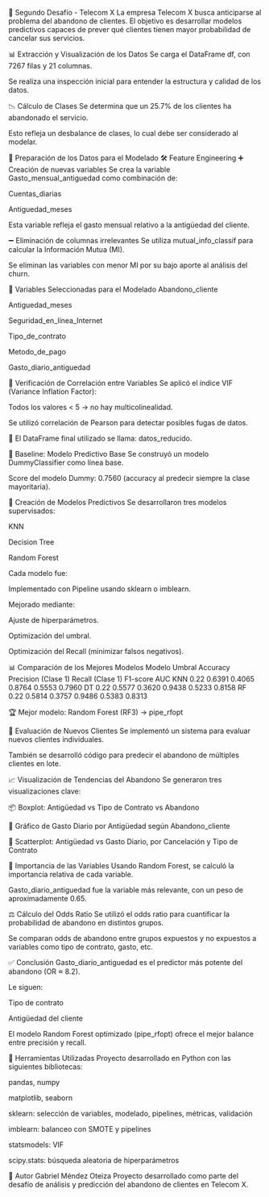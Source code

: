 🧠 Segundo Desafío - Telecom X
La empresa Telecom X busca anticiparse al problema del abandono de clientes.
El objetivo es desarrollar modelos predictivos capaces de prever qué clientes tienen mayor probabilidad de cancelar sus servicios.

📊 Extracción y Visualización de los Datos
Se carga el DataFrame df, con 7267 filas y 21 columnas.

Se realiza una inspección inicial para entender la estructura y calidad de los datos.

📉 Cálculo de Clases
Se determina que un 25.7% de los clientes ha abandonado el servicio.

Esto refleja un desbalance de clases, lo cual debe ser considerado al modelar.

🧹 Preparación de los Datos para el Modelado
🛠️ Feature Engineering
➕ Creación de nuevas variables
Se crea la variable Gasto_mensual_antiguedad como combinación de:

Cuentas_diarias

Antiguedad_meses

Esta variable refleja el gasto mensual relativo a la antigüedad del cliente.

➖ Eliminación de columnas irrelevantes
Se utiliza mutual_info_classif para calcular la Información Mutua (MI).

Se eliminan las variables con menor MI por su bajo aporte al análisis del churn.

📌 Variables Seleccionadas para el Modelado
Abandono_cliente

Antiguedad_meses

Seguridad_en_línea_Internet

Tipo_de_contrato

Metodo_de_pago

Gasto_diario_antiguedad

🔄 Verificación de Correlación entre Variables
Se aplicó el índice VIF (Variance Inflation Factor):

Todos los valores < 5 → no hay multicolinealidad.

Se utilizó correlación de Pearson para detectar posibles fugas de datos.

📌 El DataFrame final utilizado se llama: datos_reducido.

🎯 Baseline: Modelo Predictivo Base
Se construyó un modelo DummyClassifier como línea base.

Score del modelo Dummy: 0.7560 (accuracy al predecir siempre la clase mayoritaria).

🤖 Creación de Modelos Predictivos
Se desarrollaron tres modelos supervisados:

KNN

Decision Tree

Random Forest

Cada modelo fue:

Implementado con Pipeline usando sklearn o imblearn.

Mejorado mediante:

Ajuste de hiperparámetros.

Optimización del umbral.

Optimización del Recall (minimizar falsos negativos).

📊 Comparación de los Mejores Modelos
Modelo	Umbral	Accuracy	Precision (Clase 1)	Recall (Clase 1)	F1-score	AUC
KNN	0.22	0.6391	0.4065	0.8764	0.5553	0.7960
DT	0.22	0.5577	0.3620	0.9438	0.5233	0.8158
RF	0.22	0.5814	0.3757	0.9486	0.5383	0.8313

🏆 Mejor modelo: Random Forest (RF3) → pipe_rfopt

🧪 Evaluación de Nuevos Clientes
Se implementó un sistema para evaluar nuevos clientes individuales.

También se desarrolló código para predecir el abandono de múltiples clientes en lote.

📈 Visualización de Tendencias del Abandono
Se generaron tres visualizaciones clave:

📦 Boxplot: Antigüedad vs Tipo de Contrato vs Abandono

💸 Gráfico de Gasto Diario por Antigüedad según Abandono_cliente

🔵 Scatterplot: Antigüedad vs Gasto Diario, por Cancelación y Tipo de Contrato

🧬 Importancia de las Variables
Usando Random Forest, se calculó la importancia relativa de cada variable.

Gasto_diario_antiguedad fue la variable más relevante, con un peso de aproximadamente 0.65.

⚖️ Cálculo del Odds Ratio
Se utilizó el odds ratio para cuantificar la probabilidad de abandono en distintos grupos.

Se comparan odds de abandono entre grupos expuestos y no expuestos a variables como tipo de contrato, gasto, etc.

✅ Conclusión
Gasto_diario_antiguedad es el predictor más potente del abandono (OR ≈ 8.2).

Le siguen:

Tipo de contrato

Antigüedad del cliente

El modelo Random Forest optimizado (pipe_rfopt) ofrece el mejor balance entre precisión y recall.

🧰 Herramientas Utilizadas
Proyecto desarrollado en Python con las siguientes bibliotecas:

pandas, numpy

matplotlib, seaborn

sklearn: selección de variables, modelado, pipelines, métricas, validación

imblearn: balanceo con SMOTE y pipelines

statsmodels: VIF

scipy.stats: búsqueda aleatoria de hiperparámetros

👤 Autor
Gabriel Méndez Oteiza
Proyecto desarrollado como parte del desafío de análisis y predicción del abandono de clientes en Telecom X.

